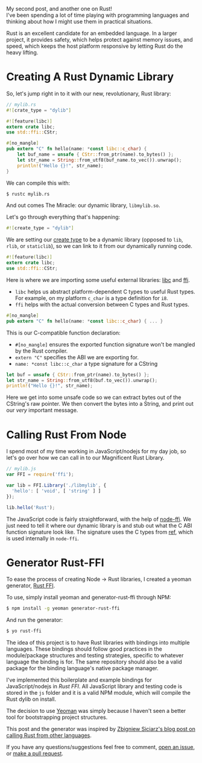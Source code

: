 My second post, and another one on Rust!  
I've been spending a lot of time playing with programming languages and thinking about how I might use them in practical situations.

Rust is an excellent candidate for an embedded language. In a larger project, it provides safety, which helps protect against memory issues, and speed, which keeps the host platform responsive by letting Rust do the heavy lifting.

# Creating A Rust Dynamic Library
So, let's jump right in to it with our new, revolutionary, Rust library:
```rust
// mylib.rs
#![crate_type = "dylib"]

#![feature(libc)]
extern crate libc;
use std::ffi::CStr;

#[no_mangle]
pub extern "C" fn hello(name: *const libc::c_char) {
    let buf_name = unsafe { CStr::from_ptr(name).to_bytes() };
    let str_name = String::from_utf8(buf_name.to_vec()).unwrap();
    println!("Hello {}!", str_name);
}
```

We can compile this with:
```bash
$ rustc mylib.rs
```
And out comes The Miracle: our dynamic library, `libmylib.so`.

Let's go through everything that's happening:
```rust
#![create_type = "dylib"]
```
We are setting our [create type](http://doc.crates.io/manifest.html#building-dynamic-or-static-libraries) to be a dynamic library (opposed to `lib`, `rlib`, or `staticlib`), so we can link to it from our dynamically running code.

```rust
#![feature(libc)]
extern crate libc;
use std::ffi::CStr;
```
Here is where we are importing some useful external libraries: [libc](http://doc.rust-lang.org/libc/libc/index.html) and [ffi](http://doc.rust-lang.org/std/ffi/index.html).
- `libc` helps us abstract platform-dependent C types to useful Rust types. For example, on my platform `c_char` is a type definition for `i8`.
- `ffi` helps with the actual conversion between C types and Rust types.

```rust
#[no_mangle]
pub extern "C" fn hello(name: *const libc::c_char) { ... }
```
This is our C-compatible function declaration:
- `#[no_mangle]` ensures the exported function signature won't be mangled by the Rust compiler.
- `extern "C"` specifies the ABI we are exporting for.
- `name: *const libc::c_char` a type signature for a CString

```rust
let buf = unsafe { CStr::from_ptr(name).to_bytes() };
let str_name = String::from_utf8(buf.to_vec()).unwrap();
println!("Hello {}!", str_name);
```
Here we get into some unsafe code so we can extract bytes out of the CString's raw pointer. We then convert the bytes into a String, and print out our _very_ important message.

# Calling Rust From Node
I spend most of my time working in JavaScript/nodejs for my day job, so let's go over how we can call in to our Magnificent Rust Library.

```js
// mylib.js
var FFI = require('ffi');

var lib = FFI.Library('./libmylib', {
  'hello': [ 'void', [ 'string' ] ]
});

lib.hello('Rust');
```
The JavaScript code is fairly straightforward, with the help of [node-ffi](https://github.com/node-ffi/node-ffi). We just need to tell it where our dynamic library is and stub out what the C ABI function signature look like. The signature uses the C types from [ref](http://tootallnate.github.io/ref/), which is used internally in `node-ffi`.

# Generator Rust-FFI
To ease the process of creating Node -> Rust libraries, I created a yeoman generator, [Rust FFI](https://github.com/oppenlander/generator-rust-ffi).

To use, simply install yeoman and generator-rust-ffi through NPM:
```bash
$ npm install -g yeoman generator-rust-ffi
```
And run the generator:
```bash
$ yo rust-ffi
```

The idea of this project is to have Rust libraries with bindings into multiple languages. These bindings should follow good practices in the module/package structures and testing strategies, specific to whatever language the binding is for. The same repository should also be a valid package for the binding language's native package manager.

I've implemented this boilerplate and example bindings for JavaScript/nodejs in *Rust FFI*. All JavaScript library and testing code is stored in the `js` folder and it is a valid NPM module, which will compile the Rust dylib on install.

The decision to use [Yeoman](http://yeoman.io/) was simply because I haven't seen a better tool for bootstrapping project structures.

This post and the generator was inspired by [Zbigniew Siciarz's blog post on calling Rust from other languages](https://siciarz.net/24-days-of-rust-calling-rust-from-other-languages/).

If you have any questions/suggestions feel free to comment, [open an issue](https://github.com/oppenlander/generator-rust-ffi/issues), or [make a pull request](https://github.com/oppenlander/generator-rust-ffi/pulls).
